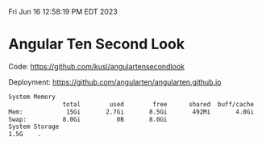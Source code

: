 Fri Jun 16 12:58:19 PM EDT 2023

# Angular Ten Second Look

Code: https://github.com/kusl/angulartensecondlook

Deployment: https://github.com/angularten/angularten.github.io

```bash
System Memory
               total        used        free      shared  buff/cache   available
Mem:            15Gi       2.7Gi       8.5Gi       492Mi       4.0Gi        11Gi
Swap:          8.0Gi          0B       8.0Gi
System Storage
1.5G	.
```
